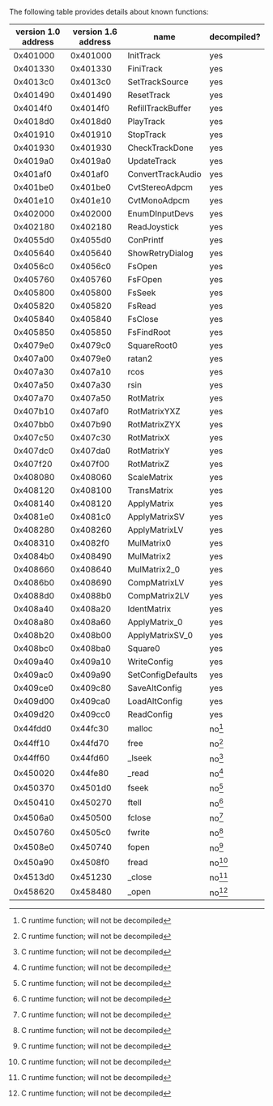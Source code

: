 
The following table provides details about known functions:

| version 1.0 address | version 1.6 address | name              | decompiled? |
|---------------------|---------------------|-------------------|-------------|
| 0x401000            | 0x401000            | InitTrack         | yes         |
| 0x401330            | 0x401330            | FiniTrack         | yes         |
| 0x4013c0            | 0x4013c0            | SetTrackSource    | yes         |
| 0x401490            | 0x401490            | ResetTrack        | yes         |
| 0x4014f0            | 0x4014f0            | RefillTrackBuffer | yes         |
| 0x4018d0            | 0x4018d0            | PlayTrack         | yes         |
| 0x401910            | 0x401910            | StopTrack         | yes         |
| 0x401930            | 0x401930            | CheckTrackDone    | yes         |
| 0x4019a0            | 0x4019a0            | UpdateTrack       | yes         |
| 0x401af0            | 0x401af0            | ConvertTrackAudio | yes         |
| 0x401be0            | 0x401be0            | CvtStereoAdpcm    | yes         |
| 0x401e10            | 0x401e10            | CvtMonoAdpcm      | yes         |
| 0x402000            | 0x402000            | EnumDInputDevs    | yes         |
| 0x402180            | 0x402180            | ReadJoystick      | yes         |
| 0x4055d0            | 0x4055d0            | ConPrintf         | yes         |
| 0x405640            | 0x405640            | ShowRetryDialog   | yes         |
| 0x4056c0            | 0x4056c0            | FsOpen            | yes         |
| 0x405760            | 0x405760            | FsFOpen           | yes         |
| 0x405800            | 0x405800            | FsSeek            | yes         |
| 0x405820            | 0x405820            | FsRead            | yes         |
| 0x405840            | 0x405840            | FsClose           | yes         |
| 0x405850            | 0x405850            | FsFindRoot        | yes         |
| 0x4079e0            | 0x4079c0            | SquareRoot0       | yes         |
| 0x407a00            | 0x4079e0            | ratan2            | yes         |
| 0x407a30            | 0x407a10            | rcos              | yes         |
| 0x407a50            | 0x407a30            | rsin              | yes         |
| 0x407a70            | 0x407a50            | RotMatrix         | yes         |
| 0x407b10            | 0x407af0            | RotMatrixYXZ      | yes         |
| 0x407bb0            | 0x407b90            | RotMatrixZYX      | yes         |
| 0x407c50            | 0x407c30            | RotMatrixX        | yes         |
| 0x407dc0            | 0x407da0            | RotMatrixY        | yes         |
| 0x407f20            | 0x407f00            | RotMatrixZ        | yes         |
| 0x408080            | 0x408060            | ScaleMatrix       | yes         |
| 0x408120            | 0x408100            | TransMatrix       | yes         |
| 0x408140            | 0x408120            | ApplyMatrix       | yes         |
| 0x4081e0            | 0x4081c0            | ApplyMatrixSV     | yes         |
| 0x408280            | 0x408260            | ApplyMatrixLV     | yes         |
| 0x408310            | 0x4082f0            | MulMatrix0        | yes         |
| 0x4084b0            | 0x408490            | MulMatrix2        | yes         |
| 0x408660            | 0x408640            | MulMatrix2_0      | yes         |
| 0x4086b0            | 0x408690            | CompMatrixLV      | yes         |
| 0x4088d0            | 0x4088b0            | CompMatrix2LV     | yes         |
| 0x408a40            | 0x408a20            | IdentMatrix       | yes         |
| 0x408a80            | 0x408a60            | ApplyMatrix_0     | yes         |
| 0x408b20            | 0x408b00            | ApplyMatrixSV_0   | yes         |
| 0x408bc0            | 0x408ba0            | Square0           | yes         |
| 0x409a40            | 0x409a10            | WriteConfig       | yes         |
| 0x409ac0            | 0x409a90            | SetConfigDefaults | yes         |
| 0x409ce0            | 0x409c80            | SaveAltConfig     | yes         |
| 0x409d00            | 0x409ca0            | LoadAltConfig     | yes         |
| 0x409d20            | 0x409cc0            | ReadConfig        | yes         |
| 0x44fdd0            | 0x44fc30            | malloc            | no[^1]      |
| 0x44ff10            | 0x44fd70            | free              | no[^1]      |
| 0x44ff60            | 0x44fd60            | _lseek            | no[^1]      |
| 0x450020            | 0x44fe80            | _read             | no[^1]      |
| 0x450370            | 0x4501d0            | fseek             | no[^1]      |
| 0x450410            | 0x450270            | ftell             | no[^1]      |
| 0x4506a0            | 0x450500            | fclose            | no[^1]      |
| 0x450760            | 0x4505c0            | fwrite            | no[^1]      |
| 0x4508e0            | 0x450740            | fopen             | no[^1]      |
| 0x450a90            | 0x4508f0            | fread             | no[^1]      |
| 0x4513d0            | 0x451230            | _close            | no[^1]      |
| 0x458620            | 0x458480            | _open             | no[^1]      |

[^1]: C runtime function; will not be decompiled
